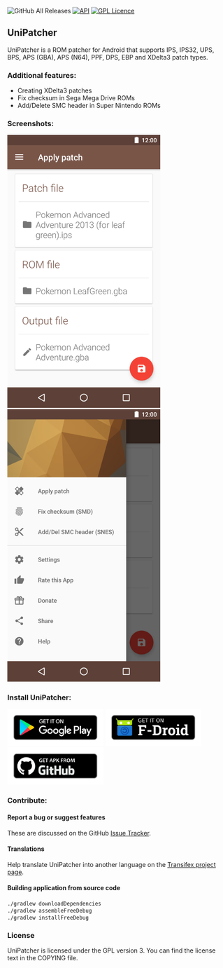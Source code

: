 ![GitHub All Releases](https://img.shields.io/github/downloads/btimofeev/unipatcher/total.svg?color=brightgreen&style=flat-square)
[![API](https://img.shields.io/badge/API-21%2B-brightgreen.svg?style=flat-square)](https://android-arsenal.com/api?level=21)
[![GPL Licence](https://img.shields.io/github/license/btimofeev/unipatcher.svg?color=brightgreen&style=flat-square)](https://opensource.org/licenses/GPL-3.0/)

UniPatcher
----------

UniPatcher is a ROM patcher for Android that supports IPS, IPS32, UPS, BPS, APS (GBA), APS (N64), PPF, DPS, EBP and XDelta3 patch types.

### Additional features:

* Creating XDelta3 patches
* Fix checksum in Sega Mega Drive ROMs
* Add/Delete SMC header in Super Nintendo ROMs

### Screenshots:

<img src="/google-play/screenshot_1.png" width="350"> <img src="/google-play/screenshot_2.png" width="350">

### Install UniPatcher:

[<img src="/google-play/badges/google-play.png" alt="Get it on Google Play" width="220">](https://play.google.com/store/apps/details?id=org.emunix.unipatcher) [<img src="/google-play/badges/f-droid.png" alt="Get it on F-Droid" width="220">](https://f-droid.org/app/org.emunix.unipatcher) [<img src="/google-play/badges/github.png" alt="Get it on Github" width="220">](https://github.com/btimofeev/UniPatcher/releases)

### Contribute:

#### Report a bug or suggest features

These are discussed on the GitHub [Issue Tracker](https://github.com/btimofeev/UniPatcher/issues).

#### Translations
Help translate UniPatcher into another language on the [Transifex project page](https://www.transifex.com/unipatcher/unipatcher/). 

#### Building application from source code
```
./gradlew downloadDependencies
./gradlew assembleFreeDebug
./gradlew installFreeDebug
```

### License
UniPatcher is licensed under the GPL version 3. You can find the license text in the COPYING file.
